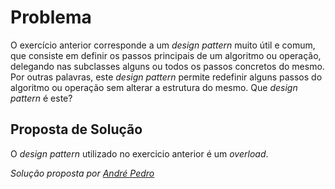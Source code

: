 # Problema

O exercício anterior corresponde a um _design pattern_ muito útil e comum,
que consiste em definir os passos principais de um algoritmo ou operação,
delegando nas subclasses alguns ou todos os passos concretos do mesmo. Por
outras palavras, este _design pattern_ permite redefinir alguns passos do
algoritmo ou operação sem alterar a estrutura do mesmo. Que _design pattern_
é este?

## Proposta de Solução

O _design pattern_ utilizado no exercicio anterior é um _overload_.

*Solução proposta por [André Pedro](https://github.com/andre-pedro)*